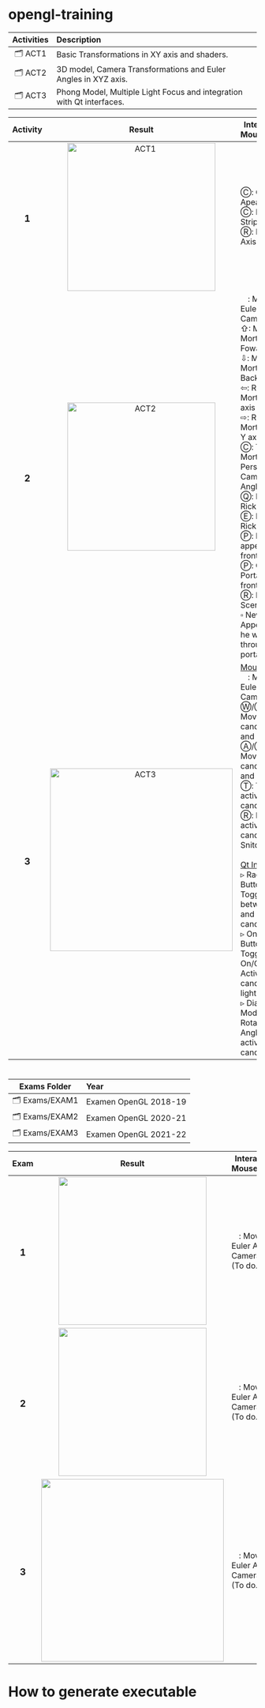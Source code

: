 # opengl-training

| Activities | Description |
| :---: | :--- |
| 🗂 ACT1 | Basic Transformations in XY axis and shaders. |
| 🗂 ACT2 | 3D model, Camera Transformations and Euler Angles in XYZ axis. |
| 🗂 ACT3 | Phong Model, Multiple Light Focus and integration with Qt interfaces. |

| Activity | Result | Interaction Mouse/Keys |
| :---: | :---: | --- |
| <h3> 1 </h3> | <img src="https://github.com/artHub-j/opengl-training/assets/92806890/37f58f34-2a93-46ac-b896-4de605ce00e0" alt="ACT1" width="300"/> | Ⓒ: Crown Apears <br /> Ⓒ: Red Striped shirt <br /> Ⓡ: Rotate Y Axis |
| <h3> 2 </h3> | <img src="https://github.com/artHub-j/opengl-training/assets/92806890/252756d9-fd32-4124-afe3-a628262eea60" alt="ACT2" width="300"/> | <img src="https://github.com/artHub-j/opengl-training/assets/92806890/e9c75409-2c57-4e35-bbd8-d7db0ac92362" width="15"/>: Move Euler Angles Camera <br />  ⇧: Move Morty Foward <br /> ⇩: Move Morty Backward <br /> ⇦: Rotate Morty 45° Y axis <br /> ⇨: Rotate Morty -45° Y axis <br />  Ⓒ: Toggle Morty's 1st Person Cam/Euler Angles Cam <br /> Ⓠ: Rotate Rick 45° <br /> Ⓔ: Rotate Rick -45° <br /> Ⓟ: Portal appears in front of him <br /> Ⓟ: Close Portal in front of him. <br /> Ⓡ: Restart Scene <br /> ▫ New Morty Appears if he walks through the portal |
| <h3> 3 </h3> | <img src="https://github.com/artHub-j/opengl-training/assets/92806890/e40026a5-a1a0-4b91-a6fa-368afa0008a9" alt="ACT3" width="370"/> | <ins> Mouse/Keys </ins>  <br /> <img src="https://github.com/artHub-j/opengl-training/assets/92806890/e9c75409-2c57-4e35-bbd8-d7db0ac92362" width="15"/>: Move Euler Angles Camera <br /> Ⓦ/Ⓢ: Move active candle Up and Down <br /> Ⓐ/Ⓓ: Move active candle Left and Right <br /> Ⓣ: Toggle active candle <br /> Ⓡ: Rotate active candle's Snitch <br />  <br /> <ins> Qt Interfaces </ins> <br /> ▹ Radio Buttons: Toggle between left and right candle <br /> ▹ On/Off Button: Toggle On/Off Active candle focus light <br /> ▹ Dial: Modify Rotation Angle of active candle <br />|

#


| Exams Folder | Year |
| :---: | :--- |
| 🗂 Exams/EXAM1 | Examen OpenGL 2018-19 |
| 🗂 Exams/EXAM2 | Examen OpenGL 2020-21 |
| 🗂 Exams/EXAM3 | Examen OpenGL 2021-22 |

| Exam | Result | Interaction Mouse/Keys |
| :---: | :---: | --- |
| <h3> 1 </h3> | <img src="" width="300"/> | <img src="https://github.com/artHub-j/opengl-training/assets/92806890/e9c75409-2c57-4e35-bbd8-d7db0ac92362" width="15"/>: Move Euler Angles Camera <br /> (To do...)|
| <h3> 2 </h3> | <img src="" width="300"/> | <img src="https://github.com/artHub-j/opengl-training/assets/92806890/e9c75409-2c57-4e35-bbd8-d7db0ac92362" width="15"/>: Move Euler Angles Camera <br /> (To do...)|
| <h3> 3 </h3> | <img src="" width="370"/> | <img src="https://github.com/artHub-j/opengl-training/assets/92806890/e9c75409-2c57-4e35-bbd8-d7db0ac92362" width="15"/>: Move Euler Angles Camera <br /> (To do...)| 

# How to generate executable

